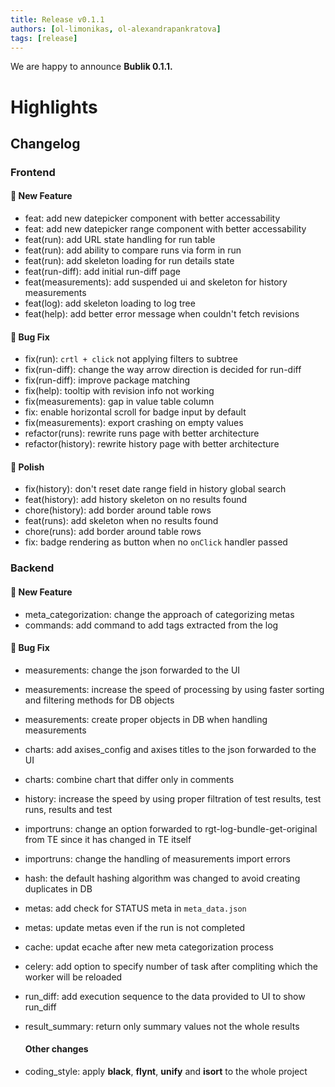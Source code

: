 ```yaml
---
title: Release v0.1.1
authors: [ol-limonikas, ol-alexandrapankratova]
tags: [release]
---
```


We are happy to announce **Bublik 0.1.1.**

# Highlights

## Changelog

### Frontend

#### 🚀 New Feature

- feat: add new datepicker component with better accessability
- feat: add new datepicker range component with better accessability
- feat(run): add URL state handling for run table
- feat(run): add ability to compare runs via form in run
- feat(run): add skeleton loading for run details state
- feat(run-diff): add initial run-diff page
- feat(measurements): add suspended ui and skeleton for history measurements
- feat(log): add skeleton loading to log tree
- feat(help): add better error message when couldn't fetch revisions

#### 🐛 Bug Fix

- fix(run): `crtl + click` not applying filters to subtree
- fix(run-diff): change the way arrow direction is decided for run-diff
- fix(run-diff): improve package matching
- fix(help): tooltip with revision info not working
- fix(measurements): gap in value table column
- fix: enable horizontal scroll for badge input by default
- fix(measurements): export crashing on empty values
- refactor(runs): rewrite runs page with better architecture
- refactor(history): rewrite history page with better architecture

#### 💅 Polish

- fix(history): don't reset date range field in history global search
- feat(history): add history skeleton on no results found
- chore(history): add border around table rows
- feat(runs): add skeleton when no results found
- chore(runs): add border around table rows
- fix: badge rendering as button when no `onClick` handler passed

### Backend

#### 🚀 New Feature

- meta_categorization: change the approach of categorizing metas
- commands: add command to add tags extracted from the log

#### 🐛 Bug Fix

- measurements: change the json forwarded to the UI
- measurements: increase the speed of processing by using faster sorting and filtering methods for DB objects
- measurements: create proper objects in DB when handling measurements
- charts: add axises_config and axises titles to the json forwarded to the UI
- charts: combine chart that differ only in comments
- history: increase the speed by using proper filtration of test results, test runs, results and test
- importruns: change an option forwarded to rgt-log-bundle-get-original from TE since it has changed in TE itself
- importruns: change the handling of measurements import errors
- hash: the default hashing algorithm was changed to avoid creating duplicates in DB
- metas: add check for STATUS meta in `meta_data.json`
- metas: update metas even if the run is not completed
- cache: updat ecache after new meta categorization process
- celery: add option to specify number of task after compliting which the worker will be reloaded
- run_diff: add execution sequence to the data provided to UI to show run_diff
- result_summary: return only summary values not the whole results

  #### Other changes

- coding_style: apply **black**, **flynt**, **unify** and **isort** to the whole project
